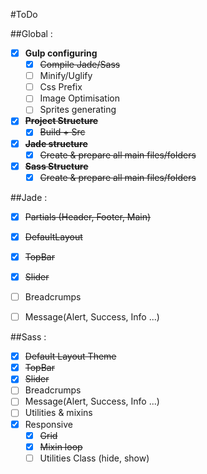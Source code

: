 #ToDo

##Global : 
- [x] **Gulp configuring**
  - [x] ~~Compile Jade/Sass~~
  - [ ] Minify/Uglify
  - [ ] Css Prefix
  - [ ] Image Optimisation
  - [ ] Sprites generating
- [x] ~~**Project Structure**~~
  - [x] ~~Build + Src~~
- [x] ~~**Jade structure**~~
  - [x] ~~Create & prepare all main files/folders~~
- [x] ~~**Sass Structure**~~
  - [x] ~~Create & prepare all main files/folders~~

##Jade :
- [x] ~~Partials (Header, Footer, Main)~~
- [x] ~~DefaultLayout~~
- [x] ~~TopBar~~
- [x] ~~Slider~~
- [ ] Breadcrumps
- [ ] Message(Alert, Success, Info ...)


##Sass :
- [x] ~~Default Layout Theme~~
- [x] ~~TopBar~~
- [x] ~~Slider~~
- [ ] Breadcrumps
- [ ] Message(Alert, Success, Info ...)
- [ ] Utilities & mixins
- [x] Responsive
  - [x] ~~Grid~~
  - [x] ~~Mixin loop~~
  - [ ] Utilities Class (hide, show)
